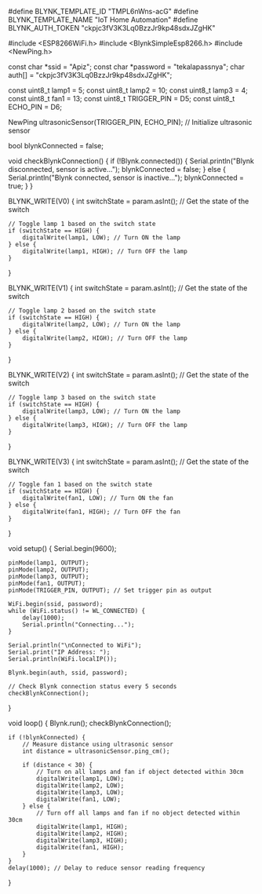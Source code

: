 #define BLYNK_TEMPLATE_ID "TMPL6nWns-acG"
#define BLYNK_TEMPLATE_NAME "IoT Home Automation"
#define BLYNK_AUTH_TOKEN "ckpjc3fV3K3Lq0BzzJr9kp48sdxJZgHK"

#include <ESP8266WiFi.h>
#include <BlynkSimpleEsp8266.h>
#include <NewPing.h>

const char *ssid = "Apiz";
const char *password = "tekalapassnya";
char auth[] = "ckpjc3fV3K3Lq0BzzJr9kp48sdxJZgHK";

const uint8_t lamp1 = 5;
const uint8_t lamp2 = 10;
const uint8_t lamp3 = 4;
const uint8_t fan1 = 13;
const uint8_t TRIGGER_PIN = D5;
const uint8_t ECHO_PIN = D6;

NewPing ultrasonicSensor(TRIGGER_PIN, ECHO_PIN); // Initialize ultrasonic sensor

bool blynkConnected = false;

void checkBlynkConnection() {
    if (!Blynk.connected()) {
        Serial.println("Blynk disconnected, sensor is active...");
        blynkConnected = false;
    } else {
        Serial.println("Blynk connected, sensor is inactive...");
        blynkConnected = true;
    }
}

BLYNK_WRITE(V0) {
    int switchState = param.asInt(); // Get the state of the switch

    // Toggle lamp 1 based on the switch state
    if (switchState == HIGH) {
        digitalWrite(lamp1, LOW); // Turn ON the lamp
    } else {
        digitalWrite(lamp1, HIGH); // Turn OFF the lamp
    }
}

BLYNK_WRITE(V1) {
    int switchState = param.asInt(); // Get the state of the switch

    // Toggle lamp 2 based on the switch state
    if (switchState == HIGH) {
        digitalWrite(lamp2, LOW); // Turn ON the lamp
    } else {
        digitalWrite(lamp2, HIGH); // Turn OFF the lamp
    }
}

BLYNK_WRITE(V2) {
    int switchState = param.asInt(); // Get the state of the switch

    // Toggle lamp 3 based on the switch state
    if (switchState == HIGH) {
        digitalWrite(lamp3, LOW); // Turn ON the lamp
    } else {
        digitalWrite(lamp3, HIGH); // Turn OFF the lamp
    }
}

BLYNK_WRITE(V3) {
    int switchState = param.asInt(); // Get the state of the switch

    // Toggle fan 1 based on the switch state
    if (switchState == HIGH) {
        digitalWrite(fan1, LOW); // Turn ON the fan
    } else {
        digitalWrite(fan1, HIGH); // Turn OFF the fan
    }
}

void setup() {
    Serial.begin(9600);

    pinMode(lamp1, OUTPUT);
    pinMode(lamp2, OUTPUT);
    pinMode(lamp3, OUTPUT);
    pinMode(fan1, OUTPUT);
    pinMode(TRIGGER_PIN, OUTPUT); // Set trigger pin as output

    WiFi.begin(ssid, password);
    while (WiFi.status() != WL_CONNECTED) {
        delay(1000);
        Serial.println("Connecting...");
    }

    Serial.println("\nConnected to WiFi");
    Serial.print("IP Address: ");
    Serial.println(WiFi.localIP());

    Blynk.begin(auth, ssid, password);

    // Check Blynk connection status every 5 seconds
    checkBlynkConnection();
}

void loop() {
    Blynk.run();
    checkBlynkConnection();

    if (!blynkConnected) {
        // Measure distance using ultrasonic sensor
        int distance = ultrasonicSensor.ping_cm();

        if (distance < 30) {
            // Turn on all lamps and fan if object detected within 30cm
            digitalWrite(lamp1, LOW);
            digitalWrite(lamp2, LOW);
            digitalWrite(lamp3, LOW);
            digitalWrite(fan1, LOW);
        } else {
            // Turn off all lamps and fan if no object detected within 30cm
            digitalWrite(lamp1, HIGH);
            digitalWrite(lamp2, HIGH);
            digitalWrite(lamp3, HIGH);
            digitalWrite(fan1, HIGH);
        }
    }
    delay(1000); // Delay to reduce sensor reading frequency
}
